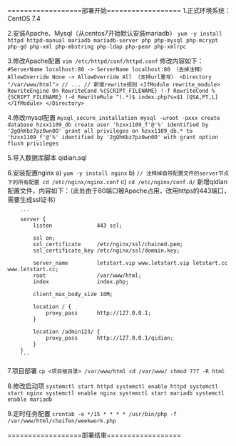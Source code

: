==================部署开始==================
1.正式环境系统：CentOS 7.4

2.安装Apache、Mysql（从centos7开始默认安装mariadb）
	```
	yum -y install httpd httpd-manual mariadb mariadb-server php php-mysql php-mcrypt php-gd php-xml php-mbstring php-ldap php-pear php-xmlrpc
	``` 

3.修改Apache配置
	```
	vim /etc/httpd/conf/httpd.conf
	```
	修改内容如下：
	```
	#ServerName localhost:80 -> ServerName localhost:80	（去掉注释）
	AllowOverride None -> AllowOverride All （支持url重写）
	<Directory "/var/www/html">
        // ...
        // 新增rewrite规则
        <IfModule rewrite_module>
            RewriteEngine On
            RewriteCond %{SCRIPT_FILENAME} !-f
            RewriteCond %{SCRIPT_FILENAME} !-d
            RewriteRule ^(.*)$ index.php?s=$1 [QSA,PT,L]
        </IfModule>
    </Directory>
    ```

4.修改mysql配置
    ```
    mysql_secure_installation
    mysql -uroot -pxxx
    create database hzxx1109_db
    create user 'hzxx1109_f'@'%' identified by '2gQhKbz7pz0wn0O'
    grant all privileges on hzxx1109_db.* to 'hzxx1109_f'@'%' identified by '2gQhKbz7pz0wn0O' with grant option
    flush privileges
    ```

5.导入数据库脚本
    qidian.sql

6.安装配置nginx
    a) 
        ```
        yum -y install nginx
        ```
	b) 
	    ```
	    // 注释掉自带配置文件的server节点下的所有配置
	    cd /etc/nginx/nginx.conf
	    ```
    c) 
        ```
        cd /etc/nginx/conf.d/
        ```
        新增qidian配置文件，内容如下：（此处由于80端口被Apache占用，改用https的443端口，需要生成ssl证书）
    	
    	```
    	server {
            listen              443 ssl;

            ssl on;
            ssl_certificate     /etc/nginx/ssl/chained.pem;
            ssl_certificate_key /etc/nginx/ssl/domain.key;

            server_name         letstart.vip www.letstart.vip letstart.cc www.letstart.cc;
            root                /var/www/html;
            index               index.php;

            client_max_body_size 10M;

            location / {
                proxy_pass      http://127.0.0.1;
            }

            location /admin123/ {
                proxy_pass      http://127.0.0.1/qidian;
            }
        }
        ```

7.项目部署
    ```
    cp <项目根目录> /var/www/html
    cd /var/www/
    chmod 777 -R html
    ```

8.修改启动项
    ```
    systemctl start httpd
    systemctl enable httpd
    systemctl start nginx
    systemctl enable nginx
    systemctl start mariadb
    systemctl enable mariadb
    ```
    
9.定时任务配置
    ```
    crontab -e
    */15 * * * * /usr/bin/php -f /var/www/html/chaifen/weekwork.php
    ```

==================部署结束==================

